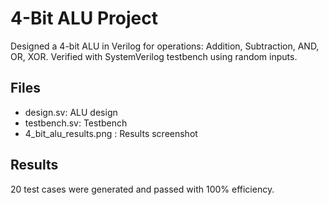 # 4-Bit ALU Project

Designed a 4-bit ALU in Verilog for operations: Addition, Subtraction, AND, OR, XOR.
Verified with SystemVerilog testbench using random inputs.

## Files
- design.sv: ALU design
- testbench.sv: Testbench
- 4_bit_alu_results.png : Results screenshot

## Results
20 test cases were generated and passed with 100% efficiency.
